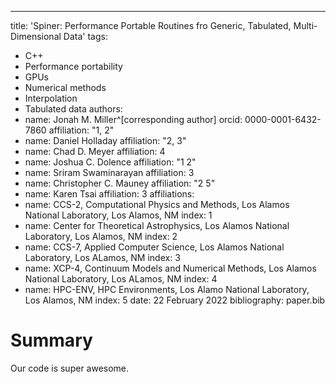 ---
title: 'Spiner: Performance Portable Routines fro Generic, Tabulated, Multi-Dimensional Data'
tags:
  - C++
  - Performance portability
  - GPUs
  - Numerical methods
  - Interpolation
  - Tabulated data
authors:
  - name: Jonah M. Miller^[corresponding author]
    orcid: 0000-0001-6432-7860
    affiliation: "1, 2"
  - name: Daniel Holladay
    affiliation: "2, 3"
  - name: Chad D. Meyer
    affiliation: 4
  - name: Joshua C. Dolence
    affiliation: "1 2"
  - name: Sriram Swaminarayan
    affiliation: 3
  - name: Christopher C. Mauney
    affiliation: "2 5"
  - name: Karen Tsai
    affiliation: 3
affiliations:
  - name: CCS-2, Computational Physics and Methods, Los Alamos National Laboratory, Los Alamos, NM
    index: 1
  - name: Center for Theoretical Astrophysics, Los Alamos National Laboratory, Los Alamos, NM
    index: 2
  - name: CCS-7, Applied Computer Science, Los Alamos National Laboratory, Los ALamos, NM
    index: 3
  - name: XCP-4, Continuum Models and Numerical Methods, Los Alamos National Laboratory, Los ALamos, NM
    index: 4
  - name: HPC-ENV, HPC Environments, Los Alamo National Laboratory, Los Alamos, NM
    index: 5
date: 22 February 2022
bibliography: paper.bib

# Summary

Our code is super awesome.